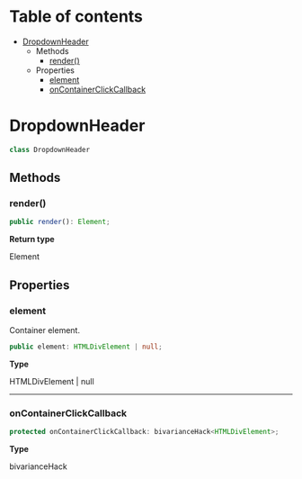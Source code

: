 # Table of contents

* [DropdownHeader][ClassDeclaration-4]
    * Methods
        * [render()][MethodDeclaration-26]
    * Properties
        * [element][PropertyDeclaration-10]
        * [onContainerClickCallback][PropertyDeclaration-11]

# DropdownHeader

```typescript
class DropdownHeader
```
## Methods

### render()

```typescript
public render(): Element;
```

**Return type**

Element

## Properties

### element

Container element.

```typescript
public element: HTMLDivElement | null;
```

**Type**

HTMLDivElement | null

----------

### onContainerClickCallback

```typescript
protected onContainerClickCallback: bivarianceHack<HTMLDivElement>;
```

**Type**

bivarianceHack<HTMLDivElement>

[ClassDeclaration-4]: dropdownheader.md#dropdownheader
[MethodDeclaration-26]: dropdownheader.md#render
[PropertyDeclaration-10]: dropdownheader.md#element
[PropertyDeclaration-11]: dropdownheader.md#oncontainerclickcallback